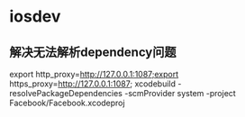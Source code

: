 # iosdev


## 解决无法解析dependency问题
export http_proxy=http://127.0.0.1:1087;export https_proxy=http://127.0.0.1:1087;
xcodebuild -resolvePackageDependencies -scmProvider system -project Facebook/Facebook.xcodeproj
